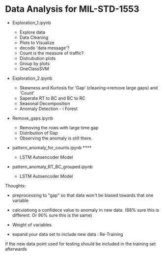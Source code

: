 # Data Analysis for MIL-STD-1553

- Exploration_1.ipynb

    - Explore data 
    - Data Cleaning
    - Plots to Visualize
    - decode 'data message'?
    - Count is the measure of traffic?
    - Distrubution plots
    - Group by plots
    - OneClassSVM

- Exploration_2.ipynb

    - Skewness and Kurtosis for 'Gap' (cleaning->remove large gaps) and 'Count'
    - Saperate RT to BC and BC to RC
    - Seasonal Decomposition
    - Anomaly Detection - i Forest

- Remove_gaps.ipynb

    - Removing the rows with large time gap
    - Distribution of Gap
    - Observing the anomaly is still there.  


- pattern_anomaly_for_counts.ipynb ****

    - LSTM Autoencoder Model 
 
 
- pattern_anomaly_RT_BC_grouped.ipynb
    - LSTM Autoencoder Model 


Thoughts:

- preprocessing to "gap" so that data won't be biased towards that one variable

- calculationg a confidece value to anomaly in new data. (68% sure this is different. Or 90% sure this is the same)

- Weight of variables 

- expand your data set to include new data : Re-Training

if the new data point used for testing should be included in the training set afterwards 




